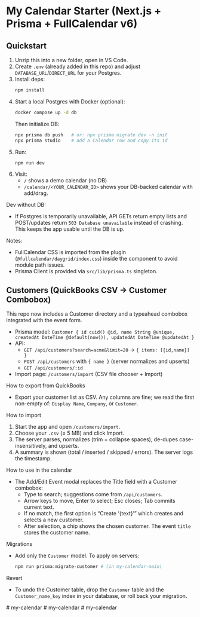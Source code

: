 # My Calendar Starter (Next.js + Prisma + FullCalendar v6)

## Quickstart
1. Unzip this into a new folder, open in VS Code.
2. Create `.env` (already added in this repo) and adjust `DATABASE_URL`/`DIRECT_URL` for your Postgres.
3. Install deps:
   ```bash
   npm install
   ```
4. Start a local Postgres with Docker (optional):
   ```bash
   docker compose up -d db
   ```
   Then initialize DB:
   ```bash
   npx prisma db push   # or: npx prisma migrate dev -n init
   npx prisma studio    # add a Calendar row and copy its id
   ```
5. Run:
   ```bash
   npm run dev
   ```
6. Visit:
   - `/` shows a demo calendar (no DB)
   - `/calendar/<YOUR_CALENDAR_ID>` shows your DB-backed calendar with add/drag.

Dev without DB:
- If Postgres is temporarily unavailable, API GETs return empty lists and POST/updates return `503 Database unavailable` instead of crashing. This keeps the app usable until the DB is up.

Notes:
- FullCalendar CSS is imported from the plugin (`@fullcalendar/daygrid/index.css`) inside the component to avoid module path issues.
- Prisma Client is provided via `src/lib/prisma.ts` singleton.

## Customers (QuickBooks CSV → Customer Combobox)

This repo now includes a Customer directory and a typeahead combobox integrated with the event form.

- Prisma model: `Customer { id cuid() @id, name String @unique, createdAt DateTime @default(now()), updatedAt DateTime @updatedAt }`
- API:
  - `GET /api/customers?search=acme&limit=20` → `{ items: [{id,name}] }`
  - `POST /api/customers` with `{ name }` (server normalizes and upserts)
  - `GET /api/customers/:id`
- Import page: `/customers/import` (CSV file chooser + Import)

How to export from QuickBooks
- Export your customer list as CSV. Any columns are fine; we read the first non-empty of: `Display Name`, `Company`, or `Customer`.

How to import
1. Start the app and open `/customers/import`.
2. Choose your `.csv` (≤ 5 MB) and click Import.
3. The server parses, normalizes (trim + collapse spaces), de-dupes case-insensitively, and upserts.
4. A summary is shown (total / inserted / skipped / errors). The server logs the timestamp.

How to use in the calendar
- The Add/Edit Event modal replaces the Title field with a Customer combobox:
  - Type to search; suggestions come from `/api/customers`.
  - Arrow keys to move, Enter to select; Esc closes; Tab commits current text.
  - If no match, the first option is “Create ‘{text}’” which creates and selects a new customer.
  - After selection, a chip shows the chosen customer. The event `title` stores the customer name.

Migrations
- Add only the `Customer` model. To apply on servers:
  ```bash
  npm run prisma:migrate-customer # (in my-calendar-main)
  ```

Revert
- To undo the Customer table, drop the `Customer` table and the `Customer_name_key` index in your database, or roll back your migration.

#   m y - c a l e n d a r  
 #   m y - c a l e n d a r  
 #   m y - c a l e n d a r  
 
